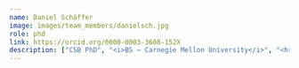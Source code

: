 ```yaml
---
name: Daniel Schäffer
image: images/team_members/danielsch.jpg
role: phd
link: https://orcid.org/0000-0003-3608-152X
description: ["CSB PhD", "<i>BS — Carnegie Mellon University</i>", "<hr style='padding: 1px;margin: 2px;'/>", "Interests: regulatory genomics, evolution, host-pathogen interactions"]
---
```


